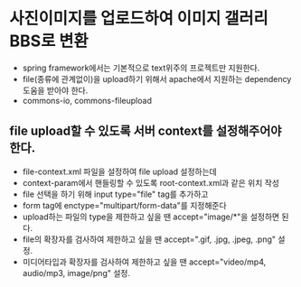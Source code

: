 # 사진이미지를 업로드하여 이미지 갤러리 BBS로 변환

* spring framework에서는 기본적으로 text위주의 프로젝트만 지원한다.
* file(종류에 관계없이)을 upload하기 위해서 apache에서 지원하는 dependency 도움을 받아야 한다.
* commons-io, commons-fileupload 

## file upload할 수 있도록 서버 context를 설정해주어야 한다.
* file-context.xml 파일을 설정하여 file upload 설정하는데
* context-param에서 핸들링할 수 있도록 root-context.xml과 같은 위치 작성
* file 선택을 하기 위해 input type="file" tag를 추가하고
* form tag에 enctype="multipart/form-data"를 지정해준다
* upload하는 파일의 type을 제한하고 싶을 땐 accept="image/*"을 설정하면 된다.
* file의 확장자를 검사하여 제한하고 싶을 땐 accept=".gif, .jpg, .jpeg, .png" 설정.
* 미디어타입과 확장자를 검사하여 제한하고 싶을 땐 accept="video/mp4, audio/mp3, image/png" 설정.

